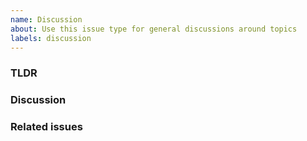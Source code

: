 ```yaml
---
name: Discussion
about: Use this issue type for general discussions around topics
labels: discussion
---
```


### TLDR
<!-- short and sweet intro to what you want to discuss -->

### Discussion
<!--
* Use screenshots and sketches, it helps!
* Try to think of arguments for / against
-->

### Related issues
<!-- Link to any relevant bugs, feature requests or discussions -->

